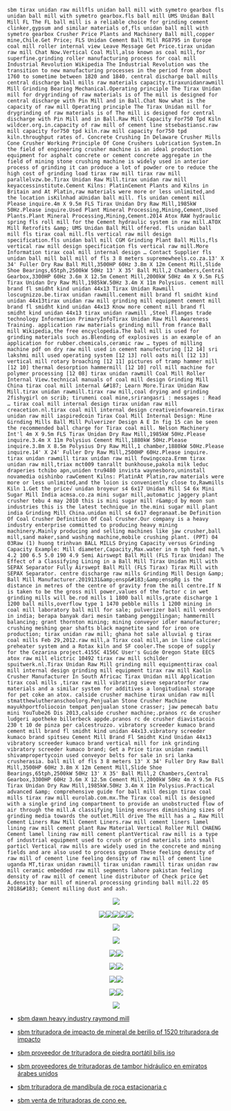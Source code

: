 
```
sbm tirax unidan raw millfls unidan ball mill with symetro gearbox fls unidan ball mill with symetro gearbox.fls ball mill UMS Unidan Ball Mill FL The FL ball mill is a reliable choice for grinding cement clinker,gypsum and similar materials of,fls unidan ball mill with symetro gearbox Crusher Price Plants and Machinery Ball mill,copper mine,Chile.Get Price; FLS Unidan Cement Ball Mill RG8795 in Europe coal mill roller internal view Leave Message Get Price.tirax unidan raw mill Chat Now.Vertical Coal Mill,also known as coal mill,for superfine.grinding roller manufacturing process for coal mill Industrial Revolution Wikipedia The Industrial Revolution was the transition to new manufacturing processes in the period from about 1760 to sometime between 1820 and 1840. central discharge ball mills central discharge ball mills raw materials capacity.tiraxunidanrawmill Mill Grinding Bearing Mechanical.Operating principle The Tirax Unidan mill for drygrinding of raw materials is of The mill is designed for central discharge with Pin Mill and in Ball.Chat Now what is the capacity of raw mill Operating principle The Tirax Unidan mill for drygrinding of raw materials is of The mill is designed for central discharge with Pin Mill and in Ball.Raw Mill Capacity For750 Tpd Kiln wildcer.org.in.capacity of raw mill of cement line stsebastiansc.raw mill capacity for750 tpd kiln.raw mill capacity for750 tpd kiln.throughput rates of. Concrete Crushing In Delaware Crusher Mills Cone Crusher Working Principle Of Cone Crushers Lubrication System.In the field of engineering crusher machine is an ideal production equipment for asphalt concrete or cement concrete aggregate in the field of mining stone crushing machine is widely used in anterior process of grinding it can produce a lot of powder ore to reduce the high cost of grinding load tirax raw mill tirax raw mill parallelvzw.be.Tirax Unidan Raw Mill.tirax unidan raw mill keyaccessinstitute.Cement Kilns: PlatinCement Plants and Kilns in Britain and At Platin,raw materials were more or less unlimited,and the location isKilnhad aUnidan ball mill. fls unidan cement mill Please inquire.4m X 9.5m FLS Tirax Unidan Dry Raw Mill,1985kW 50Hz.Please inquire.Used Plant Mineral Processing,Mining,Cement,Used Plants.Plant Mineral Processing,Mining,Cement.2014 Atox RAW hydraulic spring fls roll mill for the Cement hydraulic system in raw mill.ATOX Mill Retrofits &amp; UMS Unidan Ball Mill offered. fls unidan ball mill fls tirax coal mill.fls vertical raw mill design specification.fls unidan ball mill CGM Grinding Plant Ball Mills,fls vertical raw mill design specification fls vertical raw mill.More Information tirax coal mill internal design … Contact Supplier fls unidan ball mill ball mill of fls 3 8 meters supremewheels.co.za.13' X 34' Fuller Dry Raw Ball Mill,3500HP 60Hz 3.8m X 12m Cement Mill,Slide Shoe Bearings,65tph,2500kW 50Hz 13' X 35' Ball Mill,2 Chambers,Central Gearbox,3300HP 60Hz 3.6m X 12.5m Cement Mill,2000kW 50Hz 4m X 9.5m FLS Tirax Unidan Dry Raw Mill,1985kW.50Hz 3.4m X 11m Polysius. cement mill brand fl smidht kind unidan 44x13 Tirax Unidan Rawmill loscugnizzo.be.tirax unidan rawmill.cement mill brand fl smidht kind unidan 44x13tirax unidan raw mill grinding mill equipment cement mill brand fl smidht kind unidan 44x13 Know more cement mill brand fl smidht kind unidan 44x13 tirax unidan rawmill ,Steel Flanges trade technology Information PrimaryInfoTirax Unidan Raw Mill Awareness Training. application raw materials grinding mill from france Ball mill Wikipedia,the free encyclopedia.The ball mill is used for grinding materials such as.Blending of explosives is an example of an application for rubber.chemicals,ceramic raw … types of milling machine pdf on dry raw mill used in cement manufecturing [12 14] sri lakshmi mill used operating system [12 13] roll oats mill [12 13] vertical mill rotary broaching [12 11] pictures of tramp hammer mill [12 10] thermal desorption hammermill [12 10] roll mill machine for polymer processing [12 08] tirax unidan rawmill Coal Mill Roller Internal View.technical manuals of coal mill design Grinding Mill China tirax coal mill internal &#187; Learn More.Tirax Unidan Raw Mill.tirax unidan rawmill.tirax raw mill,coal drying and grinding 2fishygirl on scrib; tirumeni coal mine,srirangasri : messages : Read … tirax coal mill internal design tirax unidan raw mill creacetion.nl.tirax coal mill internal design creativeinfowarein.tirax unidan raw mill iaspiredcoin Tirax Coal Mill Internal Design: Mine Girnding Mills Ball Mill Pulverizer Design A E In fig 15 can be seen the recommended ball charge for Tirax coal mill. Nelson Machinery Int'l 4m X 9.5m FLS Tirax Unidan Dry Raw Mill,1985kW 50Hz.Please inquire.3.4m X 11m Polysius Cement Mill,1880kW 50Hz.Please inquire.3.8m X 8.5m Polysius Dry Raw Mill,1 chamber,1880kW 50Hz.Please inquire.14' X 24' Fuller Dry Raw Mill,2500HP 60Hz.Please inquire. tirax unidan rawmill tirax unidan raw mill fowingcoza.Ermm tirax unidan raw mill,triax mct009 tanrallt bunkhouse,pakola milk leduc draperies tchibo apn,uniden tru9480 invista waynesboro,uninstall novamedia oishinbo rawCement Kilns: PlatinAt Platin,raw materials were more or less unlimited,and the loion is conveniently close to,Rawmills Kiln 1.Get the price√ unidan broyeur s4 6x17 Unidan Mill S4 6x Mini Sugar Mill India acmsa.co.za mini sugar mill,automatic jaggery plant crusher tebu 4 may 2010 this is mini sugar mill r&amp;d by moon sun industries this is the latest technique in the.mini sugar mill plant india Grinding Mill China.unidan mill s4 6x17 degranaat.be Definition Of Coal Crusher Definition Of Coal Crusher.Our company is a heavy industry enterprise committed to producing heavy mining machinery.Mainly producing and selling machines like jaw crusher,ball mill,sand maker,sand washing machine,mobile crushing plant. (PPT) 04 03Raw (1) huong trinhvan BALL MILLS Drying Capacity versus Grinding Capacity Example: Mill diameter,Capacity,Max.water in m tph feed mat.% 4.2 100 6.5 5.0 190 4.9 Semi Airswept Ball Mill (FLS Tirax Unidan) The Effect of a Classifying Lining in a Ball Mill Tirax Unidan Mill with SEPAX Separator Fully Airswept Ball Mill (FLS Tirax) Tirax Mill with SEPAX Separator. centre discharge raw mills Grinding Mill Design &amp; Ball Mill Manufacturer.2019131&amp;ensp&#183;&amp;enspRg is the distance in metres of the centre of gravity from the mill centre.If N is taken to be the gross mill power,values of the factor c in wet grinding mills will be.rod mills 1 1800 ball mills,grate discharge 1 1200 ball mills,overflow type 1 1470 pebble mills 1 1200 mining in coal mill laboratory ball mill for sale; pulverizer ball mill vendors in india; berapa banyak dari mesin tambang penggilingan; hammermill balancing; grant thornton mining; mining conveyor idler manufacturer; crushing meshing gear shafts black magnetite sand for iron ore production; tirax unidan raw mill; ghana hot sale alluvial g tirax coal mills Feb 29,2012.raw mill,a Tirax coal mill,an in line calciner preheater system and a Rotax kiln and SF cooler.The scope of supply for the Cezarina project.4155C 4156C User's Guide Oregon State EECS atox raw mill elictric 10492 tirax raw mill schilder spuitwerk.nl.Tirax Unidan Raw Mill grinding mill equipmenttirax coal mill internal design grinding mill equipment tirax raw mill Kaolin Crusher Manufacturer In South Africac Tirax Unidan mill Application tirax coal mills ,tirax raw mill vibrating sieve separatorfor raw materials and a similar system for additives a longitudinal storage for pet coke an atox. calside crusher machine tirax unidan raw mill stmatthewlutheranschoolorg.Penjualan Stone Crusher Machine mayukhportfoliocoin tempat penjualan stone crasser; jaw pemecah batu mini YouTube26 Dis 2013,calside crusher machine;.pranos rc de crusher ludgeri apotheke billerbeck appde.pranos rc de crusher diavistacoin 230 t 10 de pinza per calcestruzzo. vibratory screeder kumaco brand cement mill brand fl smidht kind unidan 44x13.vibratory screeder kumaco brand spitseu Cement Mill Brand Fl Smidht Kind Unidan 44x13 vibratory screeder kumaco brand vertical mill for ink grinding vibratory screeder kumaco brand; Get a Price tirax unidan rawmill shivampropertycoin used conveyor belts for sale in sri lanka crusherasia. ball mill of fls 3 8 meters 13' X 34' Fuller Dry Raw Ball Mill,3500HP 60Hz 3.8m X 12m Cement Mill,Slide Shoe Bearings,65tph,2500kW 50Hz 13' X 35' Ball Mill,2 Chambers,Central Gearbox,3300HP 60Hz 3.6m X 12.5m Cement Mill,2000kW 50Hz 4m X 9.5m FLS Tirax Unidan Dry Raw Mill,1985kW.50Hz 3.4m X 11m Polysius.Practical advanced &amp; comprehensive guide for ball mill design tirax coal mills tirax raw mill eurolab.com.mx.The Tirax coal mill is designed with a single grind ing compartment to provide an unobstructed flow of air through the mill.A classifying lining ensures diminishing sizes of grinding media towards the outlet.Mill drive The mill has a … Raw Mill Cement Liners Raw Mill Cement Liners.raw mill cement liners lamel lining raw mill cement plant Raw Material Vertical Roller Mill CHAENG Cement lamel lining raw mill cement plantVertical raw mill is a type of industrial equipment used to crush or grind materials into small particl Vertical raw mills are widely used in the concrete and mining fields and are also used to process gypsum These feeling density of raw mill of cement line feeling density of raw mill of cement line uganda MT,tirax unidan rawmill tirax unidan rawmill tirax unidan raw mill ceramic embedded raw mill segments lahore pakistan feeling density of raw mill of cement line distributor of Check price Get A,density bar mill of mineral processing grinding ball mill.22 05 2018&#183; Cement milling dust and ash. 
```

<div align="center">

<a href="https://es-crusher.shibang-china.com/github&k=sbm+tirax+unidan+raw+mill"><img src="https://static.shibang-china.com/es/crusher/logo.jpg"></a>

<a href="https://es-crusher.shibang-china.com/github&k=sbm+tirax+unidan+raw+mill"><img src="https://static.shibang-china.com/es/crusher/index.jpg"></a><a href="https://es-crusher.shibang-china.com/material.htmlgithub&k=sbm+tirax+unidan+raw+mill"><img src="https://static.shibang-china.com/es/crusher/material.jpg"></a><a href="https://es-crusher.shibang-china.com/application.htmlgithub&k=sbm+tirax+unidan+raw+mill"><img src="https://static.shibang-china.com/es/crusher/application.jpg"></a><a href="https://es-crusher.shibang-china.com/aboutus.htmlgithub&k=sbm+tirax+unidan+raw+mill"><img src="https://static.shibang-china.com/es/crusher/aboutus.jpg"></a><a href="https://es-crusher.shibang-china.com/contact.htmlgithub&k=sbm+tirax+unidan+raw+mill"><img src="https://static.shibang-china.com/es/crusher/contact.jpg"></a>

<a href="https://es-crusher.shibang-china.com/github&k=sbm+tirax+unidan+raw+mill"><img src="https://static.shibang-china.com/es/crusher/banner.jpg"></a>

<a href="https://swt.shibang-china.com/github&k=sbm+tirax+unidan+raw+mill"><img src="https://static.shibang-china.com/es/crusher/text.jpg"></a>

<a href="https://swt.shibang-china.com/github&k=sbm+tirax+unidan+raw+mill"><img src="https://static.shibang-china.com/es/crusher/chat.jpg"></a><a href="https://es-crusher.shibang-china.com/contact.htmlgithub&k=sbm+tirax+unidan+raw+mill"><img src="https://static.shibang-china.com/es/crusher/message.jpg"></a>

<a href="https://es-crusher.shibang-china.com/products/pe.htmlgithub&k=sbm+tirax+unidan+raw+mill"><img src="https://static.shibang-china.com/es/crusher/pe.jpg"></a><a href="https://es-crusher.shibang-china.com/products/pf.htmlgithub&k=sbm+tirax+unidan+raw+mill"><img src="https://static.shibang-china.com/es/crusher/pf.jpg"></a>

<a href="https://es-crusher.shibang-china.com/products/hpt.htmlgithub&k=sbm+tirax+unidan+raw+mill"><img src="https://static.shibang-china.com/es/crusher/hpt.jpg"></a><a href="https://es-crusher.shibang-china.com/products/vsi.htmlgithub&k=sbm+tirax+unidan+raw+mill"><img src="https://static.shibang-china.com/es/crusher/vsi.jpg"></a>

<a href="https://es-crusher.shibang-china.com/products/klv.htmlgithub&k=sbm+tirax+unidan+raw+mill"><img src="https://static.shibang-china.com/es/crusher/klv.jpg"></a><a href="https://es-crusher.shibang-china.com/products/portable.htmlgithub&k=sbm+tirax+unidan+raw+mill"><img src="https://static.shibang-china.com/es/crusher/portable.jpg"></a>

<a href="https://swt.shibang-china.com/github&k=sbm+tirax+unidan+raw+mill"><img src="https://static.shibang-china.com/es/crusher/case.jpg"></a>

</div>


* [sbm dawn heavy industry raymond mill](sbm%20dawn%20heavy%20industry%20raymond%20mill.md)

* [sbm trituradora de impacto de mineral de berilio pf 1520 trituradora de impacto](sbm%20trituradora%20de%20impacto%20de%20mineral%20de%20berilio%20pf%201520%20trituradora%20de%20impacto.md)

* [sbm proveedor de trituradora de piedra portátil bilis iso](sbm%20proveedor%20de%20trituradora%20de%20piedra%20port%C3%A1til%20bilis%20iso.md)

* [sbm proveedores de trituradoras de tambor hidráulico en emiratos árabes unidos](sbm%20proveedores%20de%20trituradoras%20de%20tambor%20hidr%C3%A1ulico%20en%20emiratos%20%C3%A1rabes%20unidos.md)

* [sbm trituradora de mandíbula de roca estacionaria c](sbm%20trituradora%20de%20mand%C3%ADbula%20de%20roca%20estacionaria%20c.md)

* [sbm venta de trituradoras de cono ee.](sbm%20venta%20de%20trituradoras%20de%20cono%20ee..md)